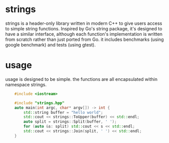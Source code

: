 # strings
strings is a header-only library written in modern C++ to give users access to simple string functions. Inspired by Go's string package, it's designed to have a similar interface, although each function's implementation is written from scratch rather than just ported from Go. it includes benchmarks (using google benchmark) and tests (using gtest).

# usage
usage is designed to be simple. the functions are all encapsulated within namespace strings.
```c++
    #include <iostream>

    #include "strings.hpp"
    auto main(int argc, char* argv[]) -> int {
        std::string buffer = "hello world";
        std::cout << strings::ToUpper(buffer) << std::endl;
        auto split = strings::Split(buffer, ' ');
        for (auto &s: split) std::cout << s << std::endl;
        std::cout << strings::Join(split, ' ') << std::endl;
    }
```